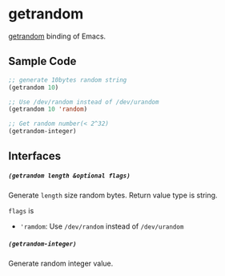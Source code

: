 # getrandom

[getrandom](http://man7.org/linux/man-pages/man2/getrandom.2.html) binding of Emacs.

## Sample Code

```lisp
;; generate 10bytes random string
(getrandom 10)

;; Use /dev/random instead of /dev/urandom
(getrandom 10 'random)

;; Get random number(< 2^32)
(getrandom-integer)
```

## Interfaces

##### `(getrandom length &optional flags)`

Generate `length` size random bytes. Return value type is string.

`flags` is
- `'ramdom`: Use `/dev/random` instead of `/dev/urandom`

##### `(getrandom-integer)`

Generate random integer value.
